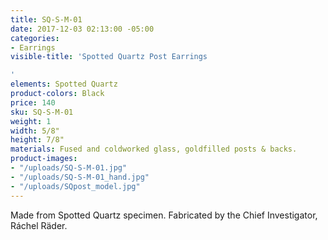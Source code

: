 ```yaml
---
title: SQ-S-M-01
date: 2017-12-03 02:13:00 -05:00
categories:
- Earrings
visible-title: 'Spotted Quartz Post Earrings

'
elements: Spotted Quartz
product-colors: Black
price: 140
sku: SQ-S-M-01
weight: 1
width: 5/8"
height: 7/8"
materials: Fused and coldworked glass, goldfilled posts & backs.
product-images:
- "/uploads/SQ-S-M-01.jpg"
- "/uploads/SQ-S-M-01_hand.jpg"
- "/uploads/SQpost_model.jpg"
---
```


Made from Spotted Quartz specimen. Fabricated by the Chief Investigator, Ráchel Räder.